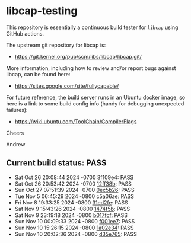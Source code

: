 # libcap-testing

This repository is essentially a continuous build tester for `libcap`
using GitHub actions.

The upstream git repository for libcap is:

-  https://git.kernel.org/pub/scm/libs/libcap/libcap.git/

More information, including how to review and/or report bugs against
libcap, can be found here:

-  https://sites.google.com/site/fullycapable/

For future reference, the build server runs in an Ubuntu docker image,
so here is a link to some build config info (handy for debugging
unexpected failures):

-  https://wiki.ubuntu.com/ToolChain/CompilerFlags

Cheers

Andrew
## Current build status: PASS
-  Sat Oct 26 20:08:44 2024 -0700 [3f109e4](https://git.kernel.org/pub/scm/libs/libcap/libcap.git/commit/?id=3f109e422a0596409a2c0a791596774c064ea3a0): PASS
-  Sat Oct 26 20:53:42 2024 -0700 [12ff38b](https://git.kernel.org/pub/scm/libs/libcap/libcap.git/commit/?id=12ff38be499c71e34520e435f55846337fea887b): PASS
-  Sun Oct 27 07:51:39 2024 -0700 [0ec5b26](https://git.kernel.org/pub/scm/libs/libcap/libcap.git/commit/?id=0ec5b2686d0b2ba217aedfc230243261eba659f1): PASS
-  Tue Nov 5 06:45:29 2024 -0800 [c5a06ae](https://git.kernel.org/pub/scm/libs/libcap/libcap.git/commit/?id=c5a06aea0333705218931e6e004abcc44ab8c677): PASS
-  Fri Nov 8 19:33:25 2024 -0800 [31ed2fe](https://git.kernel.org/pub/scm/libs/libcap/libcap.git/commit/?id=31ed2fef38340e5d4ddc1e3d2a4449d3d046ff2d): PASS
-  Sat Nov 9 15:43:26 2024 -0800 [1474f5b](https://git.kernel.org/pub/scm/libs/libcap/libcap.git/commit/?id=1474f5b96e52ae8b1df02481c820a6f879a67e65): PASS
-  Sat Nov 9 23:19:18 2024 -0800 [b017fcf](https://git.kernel.org/pub/scm/libs/libcap/libcap.git/commit/?id=b017fcff26c5fc7a37e607b881c84abddfc946a5): PASS
-  Sun Nov 10 00:09:33 2024 -0800 [f001ee7](https://git.kernel.org/pub/scm/libs/libcap/libcap.git/commit/?id=f001ee7343e9bbaf75d5cd45512a71e5628b6db8): PASS
-  Sun Nov 10 15:26:15 2024 -0800 [1a02e34](https://git.kernel.org/pub/scm/libs/libcap/libcap.git/commit/?id=1a02e34cc4df6f310552f5c1eb48124263c8ec9a): PASS
-  Sun Nov 10 20:02:36 2024 -0800 [d35e765](https://git.kernel.org/pub/scm/libs/libcap/libcap.git/commit/?id=d35e7651b44c195512d577640e05a11889653536): PASS
